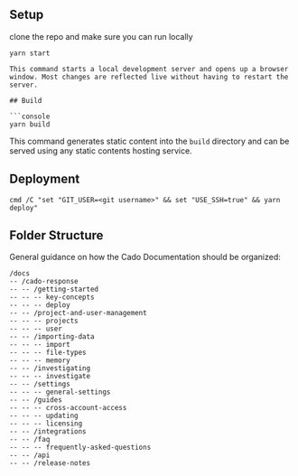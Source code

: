## Setup

clone the repo and make sure you can run locally
```console
yarn start

This command starts a local development server and opens up a browser window. Most changes are reflected live without having to restart the server.

## Build

```console
yarn build
```

This command generates static content into the `build` directory and can be served using any static contents hosting service.

## Deployment

```console
cmd /C "set "GIT_USER=<git username>" && set "USE_SSH=true" && yarn deploy"
```

## Folder Structure

General guidance on how the Cado Documentation should be organized:

```
/docs 
-- /cado-response
-- -- /getting-started
-- -- -- key-concepts
-- -- -- deploy
-- -- /project-and-user-management
-- -- -- projects
-- -- -- user
-- -- /importing-data
-- -- -- import
-- -- -- file-types
-- -- -- memory
-- -- /investigating
-- -- -- investigate
-- -- /settings
-- -- -- general-settings
-- -- /guides 
-- -- -- cross-account-access
-- -- -- updating
-- -- -- licensing
-- -- /integrations
-- -- /faq
-- -- -- frequently-asked-questions
-- -- /api
-- -- /release-notes

```